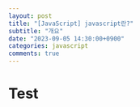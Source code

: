 ```yaml
---
layout: post
title: "[JavaScript] javascript란?"
subtitle: "개요"
date: "2023-09-05 14:30:00+0900"
categories: javascript
comments: true
---
```


# Test
